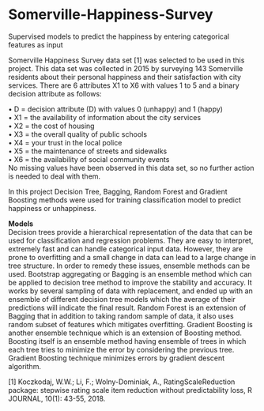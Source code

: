 # Somerville-Happiness-Survey
Supervised models to predict the happiness by entering categorical features as input

Somerville Happiness Survey data set [1] was selected to be used in this project. This data set was collected in 2015 by surveying 143 Somerville residents about their personal happiness and their satisfaction with city services. There are 6 attributes X1 to X6 with values 1 to 5 and a binary decision attribute as follows:

• D = decision attribute (D) with values 0 (unhappy) and 1 (happy)<br/>
• X1 = the availability of information about the city services<br/>
• X2 = the cost of housing<br/>
• X3 = the overall quality of public schools<br/>
• X4 = your trust in the local police<br/>
• X5 = the maintenance of streets and sidewalks<br/>
• X6 = the availability of social community events<br/>
No missing values have been observed in this data set, so no further action is needed to deal with
them.

In this project Decision Tree, Bagging, Random Forest and Gradient Boosting methods were used for training classification model to predict happiness or unhappiness.



**Models**<br/>
Decision trees provide a hierarchical representation of the data that can be used for classification
and regression problems. They are easy to interpret, extremely fast and can handle categorical input
data. However, they are prone to overfitting and a small change in data can lead to a large change in
tree structure. In order to remedy these issues, ensemble methods can be used.
Bootstrap aggregating or Bagging is an ensemble method which can be applied to decision tree
method to improve the stability and accuracy. It works by several sampling of data with
replacement, and ended up with an ensemble of different decision tree models which the average of
their predictions will indicate the final result.
Random Forest is an extension of Bagging that in addition to taking random sample of data, it also
uses random subset of features which mitigates overfitting.
Gradient Boosting is another ensemble technique which is an extension of Boosting method.
Boosting itself is an ensemble method having ensemble of trees in which each tree tries to minimize
the error by considering the previous tree. Gradient Boosting technique minimizes errors by
gradient descent algorithm.

[1] Koczkodaj, W.W.; Li, F.; Wolny-Dominiak, A., RatingScaleReduction package: stepwise
rating scale item reduction without predictability loss, R JOURNAL, 10(1): 43-55, 2018.
